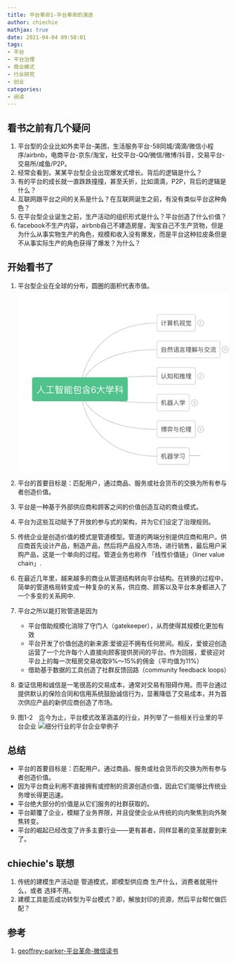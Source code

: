 ```yaml
---
title: 平台革命1-平台革命的演进
author: chiechie
mathjax: true
date: 2021-04-04 09:58:01
tags: 
- 平台
- 平台治理
- 商业模式
- 行业研究
- 创业
categories: 
- 阅读
---
```


## 看书之前有几个疑问

1. 平台型的企业比如外卖平台-美团，生活服务平台-58同城/滴滴/微信小程序/airbnb，电商平台-京东/淘宝，社交平台-QQ/微信/微博/抖音，交易平台-交易所/咸鱼/P2P。
2. 经常会看到，某某平台型企业出现爆发式增长。背后的逻辑是什么？
3. 有的平台的成长就一直跌跌撞撞，甚至夭折，比如滴滴，P2P，背后的逻辑是什么？
4. 互联网跟平台之间的关系是什么？在互联网诞生之前，有没有类似平台这种角色？
5. 在平台型企业诞生之前，生产活动的组织形式是什么？平台创造了什么价值？
6. facebook不生产内容，airbnb自己不建造房屋，淘宝自己不生产货物，但是为什么从事实物生产的角色，规模和收入没有爆发，而是平台这种拉皮条但是不从事实际生产的角色获得了爆发？为什么？

## 开始看书了

1. 平台型企业在全球的分布，圆圈的面积代表市值。
![平台组织在全球的分布](qiantan-ai/img.png)

2. 平台的首要目标是：匹配用户，通过商品、服务或社会货币的交换为所有参与者创造价值。
3. 平台是一种基于外部供应商和顾客之间的价值创造互动的商业模式。
4. 平台为这些互动赋予了开放的参与式的架构，并为它们设定了治理规则。
5. 传统企业是创造价值的模式是管道模型。管道的两端分别是供应商和用户。供应商首先设计产品，制造产品，然后将产品投入市场，进行销售，最后用户采购产品，这是一个单向的过程。管道业务也称作 「线性价值链」（liner value chain」.
6. 在最近几年里，越来越多的商业从管道结构转向平台结构。在转换的过程中，简单的管道格局转变成一种复杂的关系，供应商、顾客以及平台本身都进入了一个多变的关系网中.
7. 平台之所以能打败管道是因为
   - 平台借助规模化消除了守门人（gatekeeper），从而使得其规模化更加有效
   - 平台开发了价值创造的新来源:爱彼迎不拥有任何房间。相反，爱彼迎创造运营了一个允许每个人直接向顾客提供房间的平台。作为回报，爱彼迎对平台上的每一次租房交易收取9%～15%的佣金（平均值为11%）
    - 借助基于数据的工具创造了社群反馈回路（community feedback loops）
8. 查证信用和诚信是一笔很高的交易成本，通常对交易有阻碍作用。而平台通过提供默认的保险合同和信用系统鼓励诚信行为，显著降低了交易成本，并为首次供应产品的新供应商创造了市场。
9. 图1-2　迄今为止，平台模式改革涵盖的行业，并列举了一些相关行业里的平台企业
![细分行业的平台企业举例子](platform_companies.png)



## 总结

- 平台的首要目标是：匹配用户。通过商品、服务或社会货币的交换为所有参与者创造价值。
- 因为平台商业利用不直接拥有或控制的资源创造价值，因此它们能够比传统业务增长得更迅速。
- 平台绝大部分的价值是从它们服务的社群获取的。
- 平台颠覆了企业，模糊了业务界限，并且促使企业从传统的向内聚焦到向外聚焦转变。
- 平台的崛起已经改变了许多主要行业——更有甚者，同样显著的变革就要到来了。


## chiechie's 联想

1. 传统的建模生产活动是 管道模式，即模型供应商 生产什么，消费者就用什么，或者 选择不用。
2. 建模工具能否成功转型为平台模式？即，解放封印的资源，然后平台帮忙做匹配？



## 参考
1. [geoffrey-parker-平台革命-微信读书](https://weread.qq.com/web/reader/e5332f00811e2cc6cg015c02)

